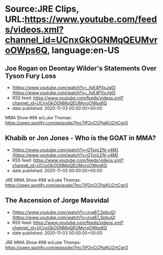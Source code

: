 # Source:JRE Clips, URL:https://www.youtube.com/feeds/videos.xml?channel_id=UCnxGkOGNMqQEUMvroOWps6Q, language:en-US

## Joe Rogan on Deontay Wilder's Statements Over Tyson Fury Loss
 - [https://www.youtube.com/watch?v=_fgE4PXxJg0](https://www.youtube.com/watch?v=_fgE4PXxJg0)
 - RSS feed: https://www.youtube.com/feeds/videos.xml?channel_id=UCnxGkOGNMqQEUMvroOWps6Q
 - date published: 2020-11-03 00:00:00+00:00

MMA Show #98 w/Luke Thomas:
https://open.spotify.com/episode/7mc7jP2nCCPqjKUZrtCgrO

## Khabib or Jon Jones - Who is the GOAT in MMA?
 - [https://www.youtube.com/watch?v=GTonLEN-v4M](https://www.youtube.com/watch?v=GTonLEN-v4M)
 - RSS feed: https://www.youtube.com/feeds/videos.xml?channel_id=UCnxGkOGNMqQEUMvroOWps6Q
 - date published: 2020-11-03 00:00:00+00:00

JRE MMA Show #98 w/Luke Thomas:
https://open.spotify.com/episode/7mc7jP2nCCPqjKUZrtCgrO

## The Ascension of Jorge Masvidal
 - [https://www.youtube.com/watch?v=zva87_SpbuQ](https://www.youtube.com/watch?v=zva87_SpbuQ)
 - RSS feed: https://www.youtube.com/feeds/videos.xml?channel_id=UCnxGkOGNMqQEUMvroOWps6Q
 - date published: 2020-11-03 00:00:00+00:00

JRE MMA Show #98 w/Luke Thomas:
https://open.spotify.com/episode/7mc7jP2nCCPqjKUZrtCgrO

